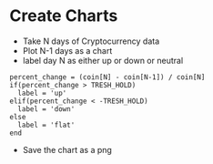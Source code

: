 # Create Charts

- Take N days of Cryptocurrency data
- Plot N-1 days as a chart
- label day N as either up or down or neutral

```
percent_change = (coin[N] - coin[N-1]) / coin[N]
if(percent_change > TRESH_HOLD)
  label = 'up'
elif(percent_change < -TRESH_HOLD)
  label = 'down'
else
  label = 'flat'
end

```

- Save the chart as a png